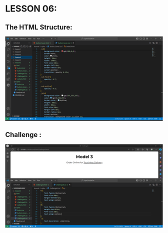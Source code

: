 # LESSON 06:
## The HTML Structure:
![alt text](image-2.png)

## Challenge :
![alt text](image-1.png)
